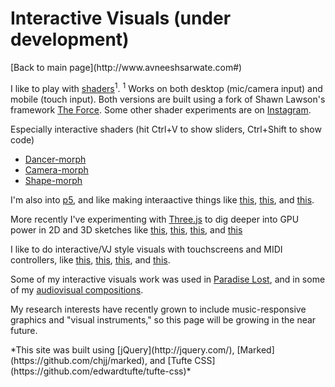 <b>Interactive Visuals (under development)</b>
===============
<div>[Back to main page](http://www.avneeshsarwate.com#)</div>

I like to play with [shaders](https://avneeshsarwate.github.io/)<sup>1</sup>. 
<span class="marginnote">
<sup>1</sup> Works on both desktop (mic/camera input) and mobile (touch input). Both versions are built using a fork of Shawn Lawson's framework [The Force](https://github.com/avneeshsarwate/The_Force/tree/master). Some other shader experiments are on [Instagram](https://www.instagram.com/avneeshsarwate/).
</span>

Especially interactive shaders (hit Ctrl+V to show sliders, Ctrl+Shift to show code)
- [Dancer-morph](https://avneeshsarwate.github.io/The_Force/?yoyovideotest9) 
- [Camera-morph](https://avneeshsarwate.github.io/The_Force/?snoiseCamWarp_slider)
- [Shape-morph](https://avneeshsarwate.github.io/The_Force/?lightLine_slider)

I'm also into [p5](https://p5js.org/), and like making interaactive things like [this](https://avneeshsarwate.github.io/p5Experiments/?optical), [this](https://avneeshsarwate.github.io/p5Experiments/?bodygrav), and [this](https://avneeshsarwate.github.io/p5Experiments/?hulldraw).

More recently I've experimenting with [Three.js](https://threejs.org/) to dig deeper into GPU power in 2D and 3D sketches like [this](https://avneeshsarwate.github.io/three-sketches/sketches/yegor_painting/?id=1), [this](https://avneeshsarwate.github.io/three-sketches/sketches/yegor_painting/?id=2), [this](https://avneeshsarwate.github.io/three-sketches/sketches/yegor_painting/?id=3), and [this](https://avneeshsarwate.github.io/three-sketches/sketches/yegor_painting/?id=7)

I like to do interactive/VJ style visuals with touchscreens and MIDI controllers, like [this](https://www.instagram.com/p/BVnhsVkHLzc/), [this](https://youtu.be/mZgzgJ57O3E?t=40m32s), [this](https://www.youtube.com/watch?v=mZgzgJ57O3E&feature=youtu.be&t=49m31s), and [this](https://www.dropbox.com/s/q0jvuotvyzucf0x/2018-03-27%2013.52.52.mov?dl=0).

Some of my interactive visuals work was used in [Paradise Lost](/paradiselost#), and in some of my [audiovisual compositions](/audiovisualperformance).

My research interests have recently grown to include music-responsive graphics and "visual instruments," so this page will be growing in the near future. 

<footer>*This site was built using  [jQuery](http://jquery.com/), [Marked](https://github.com/chjj/marked), and [Tufte CSS](https://github.com/edwardtufte/tufte-css)*</footer>